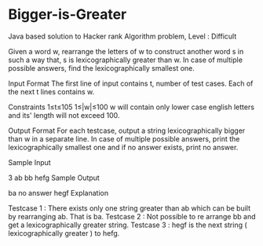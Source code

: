 Bigger-is-Greater
=================

Java based solution to Hacker rank Algorithm problem, Level : Difficult


Given a word w, rearrange the letters of w to construct another word s in such a way that, s is lexicographically greater than w. In case of multiple possible answers, find the lexicographically smallest one.

Input Format 
The first line of input contains t, number of test cases. Each of the next t lines contains w.

Constraints 
1≤t≤105 
1≤|w|≤100 
w will contain only lower case english letters and its' length will not exceed 100.

Output Format 
For each testcase, output a string lexicographically bigger than w in a separate line. In case of multiple possible answers, print the lexicographically smallest one and if no answer exists, print no answer.

Sample Input

3
ab
bb
hefg
Sample Output

ba
no answer
hegf
Explanation

Testcase 1 : There exists only one string greater than ab which can be built by rearranging ab. That is ba. 
Testcase 2 : Not possible to re arrange bb and get a lexicographically greater string. 
Testcase 3 : hegf is the next string ( lexicographically greater ) to hefg.